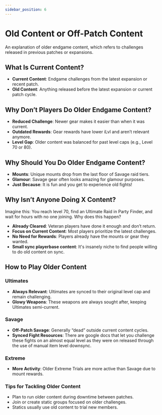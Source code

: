 ```yaml
---
sidebar_position: 6
---
```


# Old Content or Off-Patch Content  

An explanation of older endgame content, which refers to challenges released in previous patches or expansions.  

## What Is Current Content?  
- **Current Content**: Endgame challenges from the latest expansion or recent patch.  
- **Old Content**: Anything released before the latest expansion or current patch cycle.  

## Why Don’t Players Do Older Endgame Content?  
- **Reduced Challenge**: Newer gear makes it easier than when it was current.  
- **Outdated Rewards**: Gear rewards have lower iLvl and aren’t relevant anymore.  
- **Level Gap**: Older content was balanced for past level caps (e.g., Level 70 or 80).  

## Why Should You Do Older Endgame Content?  
- **Mounts**: Unique mounts drop from the last floor of Savage raid tiers.  
- **Glamour**: Savage gear often looks amazing for glamour purposes.  
- **Just Because**: It is fun and you get to experience old fights!

## Why Isn’t Anyone Doing X Content?  
Imagine this: You reach level 70, find an Ultimate Raid in Party Finder, and wait for hours with no one joining. Why does this happen?  

- **Already Cleared**: Veteran players have done it enough and don’t return.  
- **Focus on Current Content**: Most players prioritize the latest challenges.  
- **No Need for Rewards**: Players already have the mounts or gear they wanted.  
- **Small sync playerbase content**: It's insanely niche to find people willing to do old content on sync.

## How to Play Older Content  

### Ultimates  
- **Always Relevant**: Ultimates are synced to their original level cap and remain challenging.  
- **Glowy Weapons**: These weapons are always sought after, keeping Ultimates semi-current.  

### Savage  
- **Off-Patch Savage**: Generally “dead” outside current content cycles.  
- **Synced Fight Resources**: There are google docs that let you challenge these fights on an almost equal level as they were on released through the use of manual item level downsync.

### Extreme  
- **More Activity**: Older Extreme Trials are more active than Savage due to mount rewards.  

### Tips for Tackling Older Content  
- Plan to run older content during downtime between patches.  
- Join or create static groups focused on older challenges.  
- Statics usually use old content to trial new members.